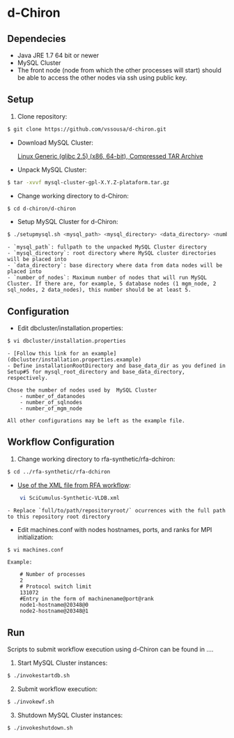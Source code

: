 # d-Chiron

## Dependecies
- Java JRE 1.7 64 bit or newer
- MySQL Cluster
- The front node (node from which the other processes will start) should be able to access the other nodes via ssh using public key.

## Setup
1. Clone repository:
```bash
$ git clone https://github.com/vssousa/d-chiron.git
```
- Download MySQL Cluster:

    [Linux Generic (glibc 2.5) (x86, 64-bit), Compressed TAR Archive](http://dev.mysql.com/downloads/cluster/)
- Unpack MySQL Cluster:
```bash
$ tar -xvvf mysql-cluster-gpl-X.Y.Z-plataform.tar.gz
```
- Change working directory to d-Chiron:
```sh
$ cd d-chiron/d-chiron
```

-  Setup  MySQL Cluster for d-Chiron:
```bash
$ ./setupmysql.sh <mysql_path> <mysql_directory> <data_directory> <number_of_nodes>
```

    - `mysql_path`: fullpath to the unpacked MySQL Cluster directory
    - `mysql_directory`: root directory where MySQL cluster directories will be placed into
    - `data_directory`: base directory where data from data nodes will be placed into
    - `number_of_nodes`: Maximum number of nodes that will run MySQL Cluster. If there are, for example, 5 database nodes (1 mgm_node, 2 sql_nodes, 2 data_nodes), this number should be at least 5.

## Configuration

- Edit dbcluster/installation.properties:
```bash
$ vi dbcluster/installation.properties
```
    - [Follow this link for an example](dbcluster/installation.properties.example)
    - Define installationRootDirectory and base_data_dir as you defined in Setup#5 for mysql_root_directory and base_data_directory, respectively.

    Chose the number of nodes used by  MySQL Cluster
        - number_of_datanodes
        - number_of_sqlnodes
        - number_of_mgm_node

    All other configurations may be left as the example file.

## Workflow Configuration

1. Change working directory to rfa-synthetic/rfa-dchiron:
```sh
$ cd ../rfa-synthetic/rfa-dchiron
```
- [Use of the XML file from RFA workflow](../rfa-synthetic/rfa-dchiron/SciCumulus-Synthetic-VLDB.xml):
```sh
    vi SciCumulus-Synthetic-VLDB.xml
```
    - Replace `full/to/path/repositoryroot/` ocurrences with the full path to this repository root directory

- Edit machines.conf with nodes hostnames, ports, and ranks for MPI initialization:
```sh
$ vi machines.conf
```

    Example:
```
    # Number of processes
    2
    # Protocol switch limit
    131072
    #Entry in the form of machinename@port@rank
    node1-hostname@20348@0
    node2-hostname@20348@1
```

## Run
Scripts to submit workflow execution using d-Chiron can be found in ....

1. Start MySQL Cluster instances:
```bash
$ ./invokestartdb.sh
```

2. Submit workflow execution:
```bash
$ ./invokewf.sh
```
3. Shutdown MySQL Cluster instances:
```bash
$ ./invokeshutdown.sh
```